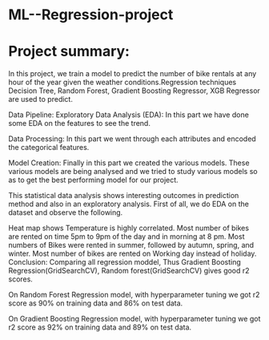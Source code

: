 # ML--Regression-project

# Project summary:

In this project, we train a model to predict the number of bike rentals at any hour of the year given the weather conditions.Regression techniques Decision Tree, Random Forest, Gradient Boosting Regressor, XGB Regressor are used to predict.

Data Pipeline:
Exploratory Data Analysis (EDA): In this part we have done some EDA on the features to see the trend.

Data Processing: In this part we went through each attributes and encoded the categorical features.

Model Creation: Finally in this part we created the various models. These various models are being analysed and we tried to study various models so as to get the best performing model for our project.

This statistical data analysis shows interesting outcomes in prediction method and also in an exploratory analysis. First of all, we do EDA on the dataset and observe the following.

Heat map shows Temperature is highly correlated.
Most number of bikes are rented on time 5pm to 9pm of the day and in morning at 8 pm.
Most numbers of Bikes were rented in summer, followed by autumn, spring, and winter.
Most number of bikes are rented on Working day instead of holiday.
Conclusion:
Comparing all regression moddel, Thus Gradient Boosting Regression(GridSearchCV), Random forest(GridSearchCV) gives good r2 scores.

On Random Forest Regression model, with hyperparameter tuning we got r2 score as 90% on training data and 86% on test data.

On Gradient Boosting Regression model, with hyperparameter tuning we got r2 score as 92% on training data and 89% on test data.
